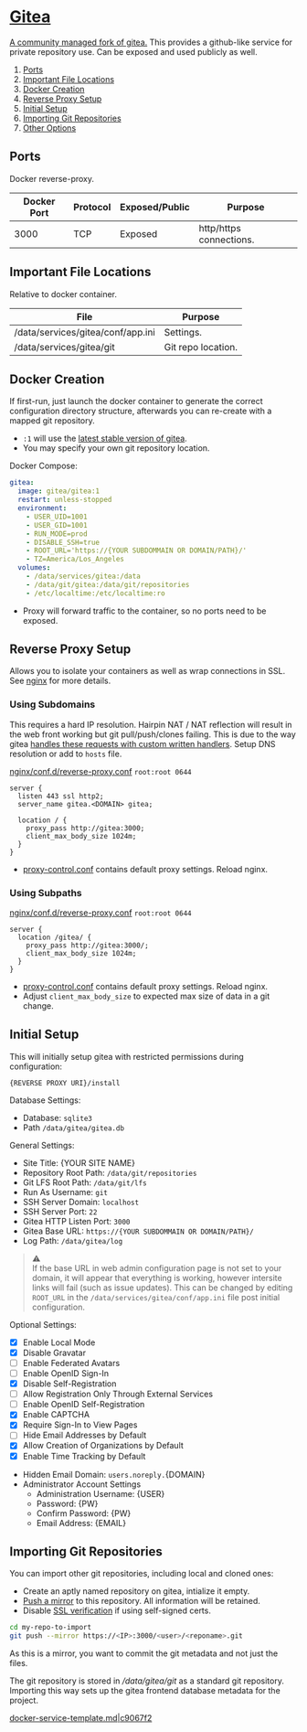[Gitea][3e]
===========
[A community managed fork of gitea.][i2] This provides a github-like service for
private repository use. Can be exposed and used publicly as well.

1. [Ports](#ports)
1. [Important File Locations](#important-file-locations)
1. [Docker Creation](#docker-creation)
1. [Reverse Proxy Setup](#reverse-proxy-setup)
1. [Initial Setup](#initial-setup)
1. [Importing Git Repositories](#importing-git-epositories)
1. [Other Options](#other-options)

Ports
-----
Docker reverse-proxy.

| Docker Port | Protocol | Exposed/Public | Purpose                 |
|-------------|----------|----------------|-------------------------|
| 3000        | TCP      | Exposed        | http/https connections. |

Important File Locations
------------------------
Relative to docker container.

| File                              | Purpose            |
|-----------------------------------|--------------------|
| /data/services/gitea/conf/app.ini | Settings.          |
| /data/services/gitea/git          | Git repo location. |

Docker Creation
---------------
If first-run, just launch the docker container to generate the correct
configuration directory structure, afterwards you can re-create with a mapped
git repository.

* `:1` will use the [latest stable version of gitea][od].
* You may specify your own git repository location.

Docker Compose:
```yaml
gitea:
  image: gitea/gitea:1
  restart: unless-stopped
  environment:
    - USER_UID=1001
    - USER_GID=1001
    - RUN_MODE=prod
    - DISABLE_SSH=true
    - ROOT_URL='https://{YOUR SUBDOMMAIN OR DOMAIN/PATH}/'
    - TZ=America/Los_Angeles
  volumes:
    - /data/services/gitea:/data
    - /data/git/gitea:/data/git/repositories
    - /etc/localtime:/etc/localtime:ro
```
* Proxy will forward traffic to the container, so no ports need to be exposed.

Reverse Proxy Setup
-------------------
Allows you to isolate your containers as well as wrap connections in SSL. See
[nginx][ref9s] for more details.

### Using Subdomains
This requires a hard IP resolution. Hairpin NAT / NAT reflection will result in
the web front working but git pull/push/clones failing. This is due to the way
gitea [handles these requests with custom written handlers][fp]. Setup DNS
resolution or add to `hosts` file.

[nginx/conf.d/reverse-proxy.conf][fi] `root:root 0644`
```nginx
server {
  listen 443 ssl http2;
  server_name gitea.<DOMAIN> gitea;

  location / {
    proxy_pass http://gitea:3000;
    client_max_body_size 1024m;
  }
}
```
* [proxy-control.conf][refv3] contains default proxy settings. Reload nginx.

### Using Subpaths
[nginx/conf.d/reverse-proxy.conf][fi] `root:root 0644`
```nginx
server {
  location /gitea/ {
    proxy_pass http://gitea:3000/;
    client_max_body_size 1024m;
  }
}
```
* [proxy-control.conf][refv3] contains default proxy settings. Reload nginx.
* Adjust `client_max_body_size` to expected max size of data in a git change.

Initial Setup
-------------
This will initially setup gitea with restricted permissions during
configuration:
```
{REVERSE PROXY URI}/install
```

Database Settings:
* Database: `sqlite3`
* Path `/data/gitea/gitea.db`

General Settings:
* Site Title: {YOUR SITE NAME}
* Repository Root Path: `/data/git/repositories`
* Git LFS Root Path: `/data/git/lfs`
* Run As Username: `git`
* SSH Server Domain: `localhost`
* SSH Server Port: `22`
* Gitea HTTP Listen Port: `3000`
* Gitea Base URL: `https://{YOUR SUBDOMMAIN OR DOMAIN/PATH}/`
* Log Path: `/data/gitea/log`

> :warning:  
> If the base URL in web admin configuration page is not set to your domain, it
> will appear that everything is working, however intersite links will fail
> (such as issue updates). This can be changed by editing `ROOT_URL` in the
> `/data/services/gitea/conf/app.ini` file post initial configuration.

Optional Settings:
* [x] Enable Local Mode
* [x] Disable Gravatar
* [ ] Enable Federated Avatars
* [ ] Enable OpenID Sign-In
* [x] Disable Self-Registration
* [ ] Allow Registration Only Through External Services
* [ ] Enable OpenID Self-Registration
* [x] Enable CAPTCHA
* [x] Require Sign-In to View Pages
* [ ] Hide Email Addresses by Default
* [x] Allow Creation of Organizations by Default
* [x] Enable Time Tracking by Default
* Hidden Email Domain: `users.noreply.`{DOMAIN}
* Administrator Account Settings
  * Administration Username: {USER}
  * Password: {PW}
  * Confirm Password: {PW}
  * Email Address: {EMAIL}

Importing Git Repositories
--------------------------
You can import other git repositories, including local and cloned ones:
* Create an aptly named repository on gitea, intialize it empty.
* [Push a mirror][d9] to this repository. All information will be retained.
* Disable [SSL verification][ek] if using self-signed certs.

```bash
cd my-repo-to-import
git push --mirror https://<IP>:3000/<user>/<reponame>.git
```

As this is a mirror, you want to commit the git metadata and not just the files.

The git repository is stored in _/data/gitea/git_ as a standard git repository.
Importing this way sets up the gitea frontend database metadata for the project.

[docker-service-template.md|c9067f2][XX]

[i2]: https://docs.gitea.io/en-us/
[3e]: https://hub.docker.com/r/gitea/gitea/
[is]: https://docs.gitea.io/en-us/config-cheat-sheet/
[fi]: https://docs.gitea.io/en-us/reverse-proxies/
[d9]: https://stackoverflow.com/questions/5181845/git-push-existing-repo-to-a-new-and-different-remote-repo-server
[ek]: https://stackoverflow.com/questions/11621768/how-can-i-make-git-accept-a-self-signed-certificate
[od]: https://docs.gitea.io/en-us/install-with-docker/
[fp]: https://discuss.gogs.io/t/reverse-proxy-unauthorized-401-windows/2057
[XX]: https://github.com/r-pufky/docs/blob/c9067f2bc3d0aeb0f2915e63f8cd9515c00640a2/services/docker-service-template.md

[refv3]: ../nginx/proxy-control.conf
[ref9s]: ../nginx/README.md